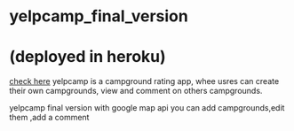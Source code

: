 # yelpcamp_final_version
# (deployed in heroku)
[check here](https://yelpcampravi.herokuapp.com/)
yelpcamp is a campground rating app, whee usres can create their own campgrounds, view and comment on others campgrounds.

  yelpcamp final version with google map api
  you can add campgrounds,edit them ,add a comment
